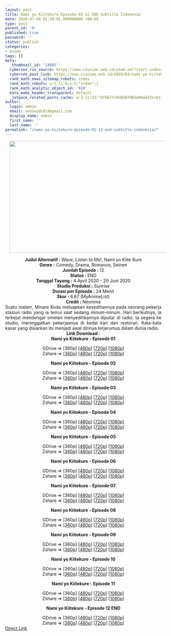 ```yaml
---
layout: post
title: Nami yo Kiitekure Episode 01-12 END Subtitle Indonesia
date: 2020-07-06 01:39:01.000000000 +00:00
type: post
parent_id: '0'
published: true
password: ''
status: publish
categories:
- Anime
tags: []
meta:
  _thumbnail_id: '14065'
  cyberseo_rss_source: https://www.ciunime.web.id/atom.xml?start-index=451&max-results=150
  cyberseo_post_link: https://www.ciunime.web.id/2020/04/nami-yo-kiitekure-subtitle-indonesia.html
  rank_math_news_sitemap_robots: index
  rank_math_robots: a:1:{i:0;s:5:"index";}
  rank_math_analytic_object_id: '918'
  kata_make_header_transparent: default
  _jetpack_related_posts_cache: a:1:{s:32:"8f6677c9d6b0f903e98ad32ec61f8deb";a:2:{s:7:"expires";i:1644221499;s:7:"payload";a:0:{}}}
author:
  login: admin
  email: senseads014@gmail.com
  display_name: admin
  first_name: ''
  last_name: ''
permalink: "/nami-yo-kiitekure-episode-01-12-end-subtitle-indonesia/"
---
```

<div class="separator" style="clear: both; text-align: center;"><a href="https://1.bp.blogspot.com/-vUg4o4y0dpY/XomzEQ3I08I/AAAAAAAAeBw/6OH-pbVT_lcxLoWMeNXNOE-0z8JICgnKwCLcBGAsYHQ/s1600/Nami%2Byo%2BKiitekure.jpg" imageanchor="1" style="margin-left: 1em; margin-right: 1em;"><img border="0" data-original-height="720" data-original-width="1280" height="360" src="{{ site.baseurl }}/assets/2020/07/Nami%2Byo%2BKiitekure.jpg" width="640" /></a></div>
<p>
<div style="text-align: center;"><b>Judul</b><b><b>&nbsp;Alternatif</b>&nbsp;:</b>&nbsp;Wave, Listen to Me!,&nbsp;Nami yo Kiite Kure</div>
<div style="text-align: center;"><b>Genre :</b>&nbsp;Comedy, Drama, Romance, Seinen</div>
<div style="text-align: center;"><b>Jumlah Episode :</b>&nbsp;12<br /><b>Status :&nbsp;</b>END<br /><b>Tanggal Tayang :</b>&nbsp;4 April 2020&nbsp;- 20 Juni 2020<br /><b>Studio Produksi :</b>&nbsp;Sunrise<br /><b>Durasi per Episode :</b>&nbsp;24 Menit</div>
<div style="text-align: center;"><b>Skor :</b>&nbsp;6.87 (MyAnimeList)<br /><b>Credit :</b>&nbsp;Neonime</div>
<div style="text-align: center;"></div>
<div style="text-align: justify;">Suatu malam, Minare Koda meluapkan kesedihannya pada seorang pekerja stasiun radio yang ia temui saat sedang minum-minum. Hari berikutnya, ia terkejut mendengar omelan menyedihkannya diputar di radio. Ia segera ke studio, meninggalkan pekerjaanya di kedai kari dan restoran. Kata-kata kasar yang disiarkan itu menjadi awal dirinya terjerumus dalam dunia radio.</div>
<div style="text-align: justify;"></div>
<div style="text-align: justify;"></div>
<div style="text-align: center;"><b>Link Download :</b></div>
<div style="text-align: center;"><b>Nami yo Kiitekure&nbsp;- Episode 01</b></p>
<div style="text-align: center;">GDrive =&gt; [360p] [<a href="https://drive.google.com/uc?export=download&amp;id=1lAZq2la9ahdS6Pn5TXQmBdIC2XEmTH8r" target="_blank" rel="noopener">480p</a>] [<a href="https://drive.google.com/uc?export=download&amp;id=1ZmPWEA0nbiK684ZEjV0qUHw5-d3YkBLx" target="_blank" rel="noopener">720p</a>] [<a href="https://drive.google.com/uc?id=1uhNiMAdpLovRRNl4j8E2wFOlZh9vauER" target="_blank" rel="noopener">1080p</a>]<br />Zshare =&gt; [<a href="https://www58.zippyshare.com/v/BKVj8Ef7/file.html" target="_blank" rel="noopener">360p</a>] [<a href="https://www46.zippyshare.com/v/rmPmTktb/file.html" target="_blank" rel="noopener">480p</a>] [<a href="https://www35.zippyshare.com/v/qlPFd9VS/file.html" target="_blank" rel="noopener">720p</a>] [<a href="https://www116.zippyshare.com/v/cXXdDSe3/file.html" target="_blank" rel="noopener">1080p</a>]</p>
<p><b>Nami yo Kiitekure&nbsp;- Episode 02</b></p>
<div style="text-align: center;">GDrive =&gt; [360p] [<a href="https://drive.google.com/uc?id=1495vXLXigOh_fcF_tf7mxKnOF5EgtOca" target="_blank" rel="noopener">480p</a>] [<a href="https://drive.google.com/uc?id=15v9G5zbnN-KmH28RzOFY-bsfgHtGsM3n" target="_blank" rel="noopener">720p</a>] [<a href="https://drive.google.com/uc?id=1VMagOQtqYqgIgirbdvYTuv6Iky42srkI" target="_blank" rel="noopener">1080p</a>]<br />Zshare =&gt; [<a href="https://www54.zippyshare.com/v/4vEH2jKv/file.html" target="_blank" rel="noopener">360p</a>] [<a href="https://www31.zippyshare.com/v/8qzPSYfX/file.html" target="_blank" rel="noopener">480p</a>] [<a href="https://www64.zippyshare.com/v/otJfnQsx/file.html" target="_blank" rel="noopener">720p</a>] [<a href="https://www76.zippyshare.com/v/1STEmwkC/file.html" target="_blank" rel="noopener">1080p</a>]</p>
<p><b>Nami yo Kiitekure&nbsp;- Episode 03</b></p>
<div style="text-align: center;">GDrive =&gt; [360p] [<a href="https://drive.google.com/uc?export=download&amp;id=1PPZ-yn_Pq1GyuKA-NPaVNtzUhcOKIzsL" target="_blank" rel="noopener">480p</a>] [<a href="https://drive.google.com/uc?export=download&amp;id=1EKgIapCob-Ai3oyFYGp3C4gTMbt19s8j" target="_blank" rel="noopener">720p</a>] [<a href="https://drive.google.com/uc?id=1VLdyTGgDxtnab6IGX2IT1msefIh9Ahqs" target="_blank" rel="noopener">1080p</a>]<br />Zshare =&gt; [<a href="https://www8.zippyshare.com/v/HJ4GUTYj/file.html" target="_blank" rel="noopener">360p</a>] [<a href="https://www69.zippyshare.com/v/2vyXAJuB/file.html" target="_blank" rel="noopener">480p</a>] [<a href="https://www82.zippyshare.com/v/qqM1GipA/file.html" target="_blank" rel="noopener">720p</a>] [<a href="https://www120.zippyshare.com/v/WtsNiHHs/file.html" target="_blank" rel="noopener">1080p</a>]</p>
<p><b>Nami yo Kiitekure&nbsp;- Episode 04</b></p>
<div style="text-align: center;">GDrive =&gt; [360p] [<a href="https://drive.google.com/uc?export=download&amp;id=1CeX1eeGGdUg-w-Hve6-C_fLbmfyvSUsY" target="_blank" rel="noopener">480p</a>] [<a href="https://drive.google.com/uc?export=download&amp;id=1QijwwfNxjjTmJGm8VFibgzTFroxVERLJ" target="_blank" rel="noopener">720p</a>] [<a href="https://drive.google.com/uc?export=download&amp;id=1BDJNnMcV3-1RG3tf34pTQPJiKlN2mhjd" target="_blank" rel="noopener">1080p</a>]<br />Zshare =&gt; [<a href="https://www33.zippyshare.com/v/4PghFBu5/file.html" target="_blank" rel="noopener">360p</a>] [<a href="https://www17.zippyshare.com/v/OJuevq5k/file.html" target="_blank" rel="noopener">480p</a>] [<a href="https://www90.zippyshare.com/v/04YGoKCw/file.html" target="_blank" rel="noopener">720p</a>] [<a href="https://www62.zippyshare.com/v/VB2nXvED/file.html" target="_blank" rel="noopener">1080p</a>]</p>
<p><b>Nami yo Kiitekure&nbsp;- Episode 05</b></p>
<div style="text-align: center;">GDrive =&gt; [360p] [<a href="https://drive.google.com/uc?export=download&amp;id=1LNeDSVYixt5RTsTHCKIKjowPmyqwJG-Q" target="_blank" rel="noopener">480p</a>] [<a href="https://drive.google.com/uc?export=download&amp;id=1EW5MV8yigufwGk-e64y5Rqpb4M3fbhcf" target="_blank" rel="noopener">720p</a>] [<a href="https://drive.google.com/uc?export=download&amp;id=1qi84wLNJABovoTIhgGHh1ZAidorzvI0a" target="_blank" rel="noopener">1080p</a>]<br />Zshare =&gt; [<a href="https://www119.zippyshare.com/v/Y6VvLxUH/file.html" target="_blank" rel="noopener">360p</a>] [<a href="https://www18.zippyshare.com/v/z1l1gC0b/file.html" target="_blank" rel="noopener">480p</a>] [<a href="https://www115.zippyshare.com/v/jonF7hGU/file.html" target="_blank" rel="noopener">720p</a>] [<a href="https://www73.zippyshare.com/v/DtM3vZli/file.html" target="_blank" rel="noopener">1080p</a>]</p>
<p><b>Nami yo Kiitekure&nbsp;- Episode 06</b></p>
<div style="text-align: center;">GDrive =&gt; [360p] [<a href="https://drive.google.com/uc?export=download&amp;id=15RDqoCRBGU1C0iYFP7l54qWYtpTMXteA" target="_blank" rel="noopener">480p</a>] [<a href="https://drive.google.com/uc?export=download&amp;id=1fizANBY3WH1pTFCnX5WMBQyIuSy6owA8" target="_blank" rel="noopener">720p</a>] [<a href="https://drive.google.com/uc?id=1dOy9nLeqBWdfskS_HPpNmU1yVmWK1o1i" target="_blank" rel="noopener">1080p</a>]<br />Zshare =&gt; [<a href="https://www101.zippyshare.com/v/KXBaPdmf/file.html" target="_blank" rel="noopener">360p</a>] [<a href="https://www82.zippyshare.com/v/GY3pBQhE/file.html" target="_blank" rel="noopener">480p</a>] [<a href="https://www55.zippyshare.com/v/cf7EMxJI/file.html" target="_blank" rel="noopener">720p</a>] [<a href="https://www27.zippyshare.com/v/BDwfCsTV/file.html" target="_blank" rel="noopener">1080p</a>]</p>
<p><b>Nami yo Kiitekure&nbsp;- Episode 07</b></p>
<div style="text-align: center;">GDrive =&gt; [360p] [<a href="https://drive.google.com/uc?export=download&amp;id=1v6fLsRlBfVnSGHtxqurBH3RDDSg_ElfC" target="_blank" rel="noopener">480p</a>] [<a href="https://drive.google.com/uc?export=download&amp;id=1iuIExELF119SM3sKg4U1PheIuGF7qrtn" target="_blank" rel="noopener">720p</a>] [<a href="https://drive.google.com/uc?id=19k-lDJlHa_TxGyAm1PTd18P065jWH86r" target="_blank" rel="noopener">1080p</a>]<br />Zshare =&gt; [<a href="https://www16.zippyshare.com/v/kuKOSLOj/file.html" target="_blank" rel="noopener">360p</a>] [<a href="https://www12.zippyshare.com/v/wnGTca3D/file.html" target="_blank" rel="noopener">480p</a>] [<a href="https://www119.zippyshare.com/v/rMNSclfm/file.html" target="_blank" rel="noopener">720p</a>] [<a href="https://www99.zippyshare.com/v/c2FQKVqv/file.html" target="_blank" rel="noopener">1080p</a>]</p>
<p><b>Nami yo Kiitekure&nbsp;- Episode 08</b></p>
<div style="text-align: center;">GDrive =&gt; [360p] [<a href="https://drive.google.com/uc?export=download&amp;id=1bGdNSxxKQViZjtR6zHOQ4MJ7q1816ihI" target="_blank" rel="noopener">480p</a>] [<a href="https://drive.google.com/uc?export=download&amp;id=1RmSnhYbZA8XJbZIi_YukptVGlpNYBVEw" target="_blank" rel="noopener">720p</a>] [<a href="https://drive.google.com/uc?id=1K61jvPn3Z6bx1vlo4-BQJuwhR4_l0IkL" target="_blank" rel="noopener">1080p</a>]<br />Zshare =&gt; [<a href="https://www47.zippyshare.com/v/t3ovx0ZT/file.html" target="_blank" rel="noopener">360p</a>] [<a href="https://www48.zippyshare.com/v/818P3xan/file.html" target="_blank" rel="noopener">480p</a>] [<a href="https://www115.zippyshare.com/v/wAFMZAB9/file.html" target="_blank" rel="noopener">720p</a>] [<a href="https://www17.zippyshare.com/v/nn0Q9dEj/file.html" target="_blank" rel="noopener">1080p</a>]</p>
<p><b>Nami yo Kiitekure&nbsp;- Episode 09</b></p>
<div style="text-align: center;">GDrive =&gt; [360p] [<a href="https://drive.google.com/uc?export=download&amp;id=1LWQ2PhikBD37vpubH4r3-Pc51WxvVQUv" target="_blank" rel="noopener">480p</a>] [<a href="https://drive.google.com/uc?export=download&amp;id=1_E2CKvgSh5fuFJL-ZWwgAnnY_YcZ5aLs" target="_blank" rel="noopener">720p</a>] [<a href="https://drive.google.com/uc?export=download&amp;id=1zc4ZAHoBvQ01XvtYx0HO-_y9SDDNg9s2" target="_blank" rel="noopener">1080p</a>]<br />Zshare =&gt; [<a href="https://www101.zippyshare.com/v/gplfDIFJ/file.html" target="_blank" rel="noopener">360p</a>] [<a href="https://www50.zippyshare.com/v/cHDdV8JL/file.html" target="_blank" rel="noopener">480p</a>] [<a href="https://www64.zippyshare.com/v/68ijUwf7/file.html" target="_blank" rel="noopener">720p</a>] [<a href="https://www72.zippyshare.com/v/JR2Rs4jj/file.html" target="_blank" rel="noopener">1080p</a>]</p>
<p><b>Nami yo Kiitekure&nbsp;- Episode 10</b></p>
<div style="text-align: center;">GDrive =&gt; [360p] [<a href="https://drive.google.com/uc?export=download&amp;id=107xPBjSUarPr48RxqrIVdJMteaiqPTHB" target="_blank" rel="noopener">480p</a>] [<a href="https://drive.google.com/uc?export=download&amp;id=1AOs4f9Gl58Tn9yISoOS0_P2EZqmPfItf" target="_blank" rel="noopener">720p</a>] [<a href="https://drive.google.com/uc?export=download&amp;id=1pMiJVBmuJ6xCGZ310_BwwxZpb0ZA7Q_m" target="_blank" rel="noopener">1080p</a>]<br />Zshare =&gt; [<a href="https://www56.zippyshare.com/v/X189JFTA/file.html" target="_blank" rel="noopener">360p</a>] [<a href="https://www56.zippyshare.com/v/18ON5a6o/file.html" target="_blank" rel="noopener">480p</a>] [<a href="https://www104.zippyshare.com/v/vK6LBjdD/file.html" target="_blank" rel="noopener">720p</a>] [<a href="https://www89.zippyshare.com/v/OXqBMZ9C/file.html" target="_blank" rel="noopener">1080p</a>]</p>
<p><b>Nami yo Kiitekure&nbsp;- Episode 11</b></p>
<div style="text-align: center;">GDrive =&gt; [360p] [<a href="https://drive.google.com/uc?export=download&amp;id=1yddXMN8adKMTAzgVgx9DPozu-jauaX-j">480p</a>] [<a href="https://drive.google.com/uc?export=download&amp;id=13MtbnhGnkH0miTljbwfMgFSK6jqWM1IY">720p</a>] [<a href="https://drive.google.com/uc?export=download&amp;id=1v-5UOxGIA_wyxnmETH0oNhJL25B2IhRe">1080p</a>]<br />Zshare =&gt; [<a href="https://www81.zippyshare.com/v/4uGvALED/file.html">360p</a>] [<a href="https://www119.zippyshare.com/v/vuLFbKUU/file.html">480p</a>] [<a href="https://www71.zippyshare.com/v/J5mghk5n/file.html">720p</a>] [<a href="https://www53.zippyshare.com/v/MbMQQYE5/file.html">1080p</a>]</p>
<p><b>Nami yo Kiitekure&nbsp;- Episode 12 END</b></p>
<div style="text-align: center;">GDrive =&gt; [360p] [<a href="https://drive.google.com/uc?export=download&amp;id=1KlzGYibX14KueX50gNxGe2Jv3VUFqj8a" target="_blank" rel="noopener">480p</a>] [<a href="https://drive.google.com/uc?export=download&amp;id=1LlOVlm6CPHOa_PfUeBJA-kxKtCt8pkx2" target="_blank" rel="noopener">720p</a>] [<a href="https://drive.google.com/uc?export=download&amp;id=1QCtOrmwOFzR1S-iiTyIZTq-0KNFDttWu" target="_blank" rel="noopener">1080p</a>]<br />Zshare =&gt; [<a href="https://www34.zippyshare.com/v/zeFhHD9x/file.html" target="_blank" rel="noopener">360p</a>] [<a href="https://www95.zippyshare.com/v/Cku7zE8d/file.html" target="_blank" rel="noopener">480p</a>] [<a href="https://www70.zippyshare.com/v/mg3bBx8I/file.html" target="_blank" rel="noopener">720p</a>] [<a href="https://www90.zippyshare.com/v/YAMu5o5I/file.html" target="_blank" rel="noopener">1080p</a>]</div>
</div>
</div>
</div>
</div>
</div>
</div>
</div>
</div>
</div>
</div>
</div>
</div>
<link rel="stylesheet" href="https://cdnjs.cloudflare.com/ajax/libs/font-awesome/4.7.0/css/font-awesome.min.css" />
<div class="divbtn"> <a href="https://handymansurrender.com/fihup8buzv?key=94550f7ce39444073321dde3b8782f97" class="btn"><i class="fa fa-download"></i> Direct Link</a> </div>

